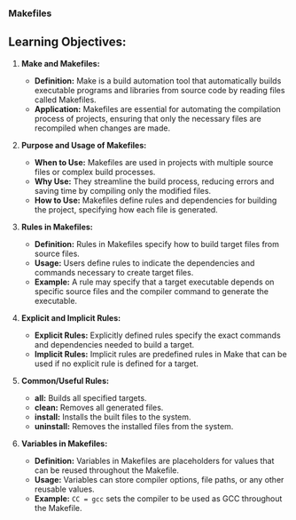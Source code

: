 ### Makefiles

## Learning Objectives:

1. **Make and Makefiles:**

   - **Definition:** Make is a build automation tool that automatically builds executable programs and libraries from source code by reading files called Makefiles.
   - **Application:** Makefiles are essential for automating the compilation process of projects, ensuring that only the necessary files are recompiled when changes are made.

2. **Purpose and Usage of Makefiles:**

   - **When to Use:** Makefiles are used in projects with multiple source files or complex build processes.
   - **Why Use:** They streamline the build process, reducing errors and saving time by compiling only the modified files.
   - **How to Use:** Makefiles define rules and dependencies for building the project, specifying how each file is generated.

3. **Rules in Makefiles:**

   - **Definition:** Rules in Makefiles specify how to build target files from source files.
   - **Usage:** Users define rules to indicate the dependencies and commands necessary to create target files.
   - **Example:** A rule may specify that a target executable depends on specific source files and the compiler command to generate the executable.

4. **Explicit and Implicit Rules:**

   - **Explicit Rules:** Explicitly defined rules specify the exact commands and dependencies needed to build a target.
   - **Implicit Rules:** Implicit rules are predefined rules in Make that can be used if no explicit rule is defined for a target.

5. **Common/Useful Rules:**

   - **all:** Builds all specified targets.
   - **clean:** Removes all generated files.
   - **install:** Installs the built files to the system.
   - **uninstall:** Removes the installed files from the system.

6. **Variables in Makefiles:**
   - **Definition:** Variables in Makefiles are placeholders for values that can be reused throughout the Makefile.
   - **Usage:** Variables can store compiler options, file paths, or any other reusable values.
   - **Example:** `CC = gcc` sets the compiler to be used as GCC throughout the Makefile.
